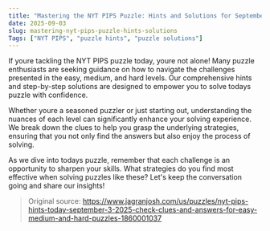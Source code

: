 ```yaml
---
title: "Mastering the NYT PIPS Puzzle: Hints and Solutions for September 3, 2025"
date: 2025-09-03
slug: mastering-nyt-pips-puzzle-hints-solutions
Tags: ["NYT PIPS", "puzzle hints", "puzzle solutions"]
---
```


If youre tackling the NYT PIPS puzzle today, youre not alone! Many puzzle enthusiasts are seeking guidance on how to navigate the challenges presented in the easy, medium, and hard levels. Our comprehensive hints and step-by-step solutions are designed to empower you to solve todays puzzle with confidence.

Whether youre a seasoned puzzler or just starting out, understanding the nuances of each level can significantly enhance your solving experience. We break down the clues to help you grasp the underlying strategies, ensuring that you not only find the answers but also enjoy the process of solving.

As we dive into todays puzzle, remember that each challenge is an opportunity to sharpen your skills. What strategies do you find most effective when solving puzzles like these? Let's keep the conversation going and share our insights!

> Original source: https://www.jagranjosh.com/us/puzzles/nyt-pips-hints-today-september-3-2025-check-clues-and-answers-for-easy-medium-and-hard-puzzles-1860001037